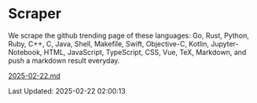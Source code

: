 # Scraper

We scrape the github trending page of these languages: Go, Rust, Python, Ruby, C++, C, Java, Shell, Makefile, Swift, Objective-C, Kotlin, Jupyter-Notebook, HTML, JavaScript, TypeScript, CSS, Vue, TeX, Markdown, and push a markdown result everyday.

[2025-02-22.md](https://github.com/cumthxy/github-trending-backup/blob/master/2025-02-22.md)

Last Updated: 2025-02-22 02:00:13